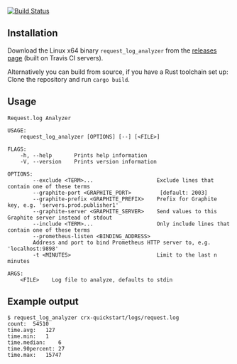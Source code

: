 [![Build Status](https://travis-ci.org/pixelistik/request_log_analyzer.svg?branch=master)](https://travis-ci.org/pixelistik/request_log_analyzer)

## Installation
Download the Linux x64 binary `request_log_analyzer` from
the [releases page](https://github.com/pixelistik/request_log_analyzer/releases/latest)
(built on Travis CI servers).

Alternatively you can build from source, if you have a Rust toolchain set up:
Clone the repository and run `cargo build`.

## Usage

    Request.log Analyzer

    USAGE:
        request_log_analyzer [OPTIONS] [--] [<FILE>]

    FLAGS:
        -h, --help       Prints help information
        -V, --version    Prints version information

    OPTIONS:
            --exclude <TERM>...                    Exclude lines that contain one of these terms
            --graphite-port <GRAPHITE_PORT>         [default: 2003]
            --graphite-prefix <GRAPHITE_PREFIX>    Prefix for Graphite key, e.g. 'servers.prod.publisher1'
            --graphite-server <GRAPHITE_SERVER>    Send values to this Graphite server instead of stdout
            --include <TERM>...                    Only include lines that contain one of these terms
            --prometheus-listen <BINDING_ADDRESS>
            Address and port to bind Prometheus HTTP server to, e.g. 'localhost:9898'
            -t <MINUTES>                           Limit to the last n minutes

    ARGS:
        <FILE>    Log file to analyze, defaults to stdin

## Example output
    $ request_log_analyzer crx-quickstart/logs/request.log
    count:	54510
    time.avg:	127
    time.min:	1
    time.median:	6
    time.90percent:	27
    time.max:	15747
